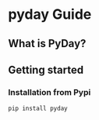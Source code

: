 # pyday Guide
## What is PyDay?

## Getting started 
### Installation from Pypi
```shell
pip install pyday
```